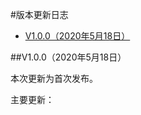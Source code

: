 #版本更新日志

* <a href="#1.0.0">V1.0.0（2020年5月18日）</a>

##<a name="1.0.0">V1.0.0（2020年5月18日）</a>

本次更新为首次发布。

主要更新：

